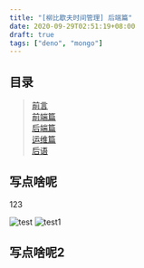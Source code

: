 ```yaml
---
title: "[柳比歇夫时间管理] 后端篇"
date: 2020-09-29T02:51:19+08:00
draft: true
tags: ["deno", "mongo"]
---
```


## 目录
> [前言](/post/time-mgt/outline/)  
> [前端篇](/post/time-mgt/front-end/)  
> [后端篇](/post/time-mgt/back-end/)  
> [运维篇](/post/time-mgt/ops/)  
> [后语](/post/time-mgt/conclusion/)  


## 写点啥呢

123

![test](/post/first/1.gif)
![test1](/post/first/2.jpg)

## 写点啥呢2